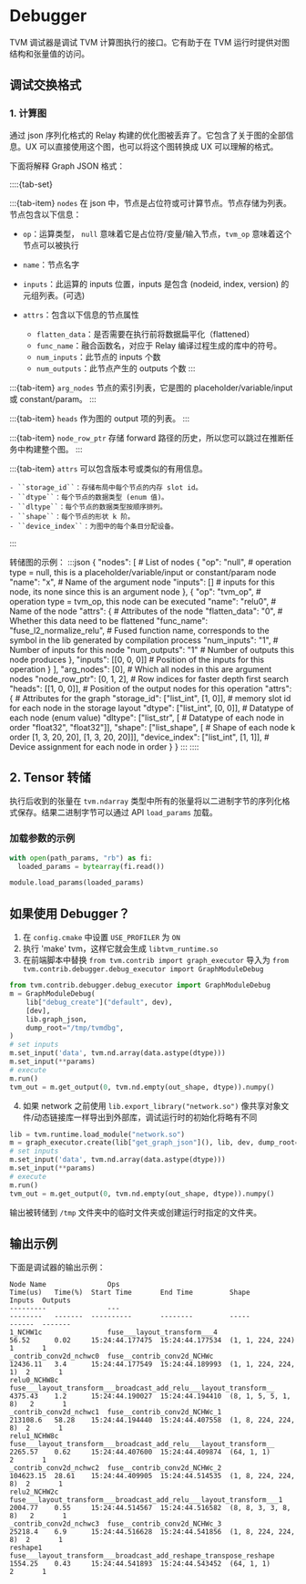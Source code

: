 # Debugger

TVM 调试器是调试 TVM 计算图执行的接口。它有助于在 TVM 运行时提供对图结构和张量值的访问。

## 调试交换格式


### 1. 计算图

通过 json 序列化格式的 Relay 构建的优化图被丢弃了。它包含了关于图的全部信息。UX 可以直接使用这个图，也可以将这个图转换成 UX 可以理解的格式。

下面将解释 Graph JSON 格式：

::::{tab-set}

:::{tab-item} ``nodes``
在 json 中，节点是占位符或可计算节点。节点存储为列表。节点包含以下信息：

- ``op``：运算类型， ``null`` 意味着它是占位符/变量/输入节点，``tvm_op`` 意味着这个节点可以被执行
- ``name``：节点名字
- ``inputs``：此运算的 inputs 位置，inputs 是包含 (nodeid, index, version) 的元组列表。(可选)
- ``attrs``：包含以下信息的节点属性

    - ``flatten_data``：是否需要在执行前将数据扁平化（flattened）
    - ``func_name``：融合函数名，对应于 Relay 编译过程生成的库中的符号。
    - ``num_inputs``：此节点的 inputs 个数
    - ``num_outputs``：此节点产生的 outputs 个数
:::

:::{tab-item} ``arg_nodes``
节点的索引列表，它是图的 placeholder/variable/input 或 constant/param。
:::

:::{tab-item} ``heads``
作为图的 output 项的列表。
:::

:::{tab-item} ``node_row_ptr``
存储 forward 路径的历史，所以您可以跳过在推断任务中构建整个图。
:::

:::{tab-item} ``attrs``
可以包含版本号或类似的有用信息。

    - ``storage_id``：存储布局中每个节点的内存 slot id。
    - ``dtype``：每个节点的数据类型 (enum 值)。
    - ``dltype``：每个节点的数据类型按顺序排列。
    - ``shape``：每个节点的形状 k 阶。
    - ``device_index``：为图中的每个条目分配设备。
:::


转储图的示例：
:::json
{
      "nodes": [                                    # List of nodes
        {
          "op": "null",                             # operation type = null, this is a placeholder/variable/input or constant/param node
          "name": "x",                              # Name of the argument node
          "inputs": []                              # inputs for this node, its none since this is an argument node
        },
        {
          "op": "tvm_op",                           # operation type = tvm_op, this node can be executed
          "name": "relu0",                          # Name of the node
          "attrs": {                                # Attributes of the node
            "flatten_data": "0",                    # Whether this data need to be flattened
            "func_name": "fuse_l2_normalize_relu",  # Fused function name, corresponds to the symbol in the lib generated by compilation process
            "num_inputs": "1",                      # Number of inputs for this node
            "num_outputs": "1"                      # Number of outputs this node produces
          },
          "inputs": [[0, 0, 0]]                     # Position of the inputs for this operation
        }
      ],
      "arg_nodes": [0],                             # Which all nodes in this are argument nodes
      "node_row_ptr": [0, 1, 2],                    # Row indices for faster depth first search
      "heads": [[1, 0, 0]],                         # Position of the output nodes for this operation
      "attrs": {                                    # Attributes for the graph
        "storage_id": ["list_int", [1, 0]],         # memory slot id for each node in the storage layout
        "dtype": ["list_int", [0, 0]],              # Datatype of each node (enum value)
        "dltype": ["list_str", [                    # Datatype of each node in order
            "float32",
            "float32"]],
        "shape": ["list_shape", [                   # Shape of each node k order
            [1, 3, 20, 20],
            [1, 3, 20, 20]]],
        "device_index": ["list_int", [1, 1]],       # Device assignment for each node in order
      }
    }
:::
::::

## 2. Tensor 转储

执行后收到的张量在 ``tvm.ndarray`` 类型中所有的张量将以二进制字节的序列化格式保存。结果二进制字节可以通过 API `load_params` 加载。

### 加载参数的示例

```python
with open(path_params, "rb") as fi:
  loaded_params = bytearray(fi.read())

module.load_params(loaded_params)
```

## 如果使用 Debugger？

1. 在 ``config.cmake`` 中设置 ``USE_PROFILER`` 为 ``ON``
2. 执行 'make' tvm，这样它就会生成 ``libtvm_runtime.so``
3. 在前端脚本中替换 ``from tvm.contrib import graph_executor`` 导入为 ``from tvm.contrib.debugger.debug_executor import GraphModuleDebug``

  ```python
  from tvm.contrib.debugger.debug_executor import GraphModuleDebug
  m = GraphModuleDebug(
      lib["debug_create"]("default", dev),
      [dev],
      lib.graph_json,
      dump_root="/tmp/tvmdbg",
  )
  # set inputs
  m.set_input('data', tvm.nd.array(data.astype(dtype)))
  m.set_input(**params)
  # execute
  m.run()
  tvm_out = m.get_output(0, tvm.nd.empty(out_shape, dtype)).numpy()
  ```

4. 如果 network 之前使用 ``lib.export_library("network.so")`` 像共享对象文件/动态链接库一样导出到外部库，调试运行时的初始化将略有不同

  ```python
  lib = tvm.runtime.load_module("network.so")
  m = graph_executor.create(lib["get_graph_json"](), lib, dev, dump_root="/tmp/tvmdbg")
  # set inputs
  m.set_input('data', tvm.nd.array(data.astype(dtype)))
  m.set_input(**params)
  # execute
  m.run()
  tvm_out = m.get_output(0, tvm.nd.empty(out_shape, dtype)).numpy()
  ```

输出被转储到 ``/tmp`` 文件夹中的临时文件夹或创建运行时指定的文件夹。

## 输出示例

下面是调试器的输出示例：

    Node Name               Ops                                                                  Time(us)   Time(%)  Start Time       End Time         Shape                Inputs  Outputs
    ---------               ---                                                                  --------   -------  ----------       --------         -----                ------  -------
    1_NCHW1c                fuse___layout_transform___4                                          56.52      0.02     15:24:44.177475  15:24:44.177534  (1, 1, 224, 224)     1       1
    _contrib_conv2d_nchwc0  fuse__contrib_conv2d_NCHWc                                           12436.11   3.4      15:24:44.177549  15:24:44.189993  (1, 1, 224, 224, 1)  2       1
    relu0_NCHW8c            fuse___layout_transform___broadcast_add_relu___layout_transform__    4375.43    1.2      15:24:44.190027  15:24:44.194410  (8, 1, 5, 5, 1, 8)   2       1
    _contrib_conv2d_nchwc1  fuse__contrib_conv2d_NCHWc_1                                         213108.6   58.28    15:24:44.194440  15:24:44.407558  (1, 8, 224, 224, 8)  2       1
    relu1_NCHW8c            fuse___layout_transform___broadcast_add_relu___layout_transform__    2265.57    0.62     15:24:44.407600  15:24:44.409874  (64, 1, 1)           2       1
    _contrib_conv2d_nchwc2  fuse__contrib_conv2d_NCHWc_2                                         104623.15  28.61    15:24:44.409905  15:24:44.514535  (1, 8, 224, 224, 8)  2       1
    relu2_NCHW2c            fuse___layout_transform___broadcast_add_relu___layout_transform___1  2004.77    0.55     15:24:44.514567  15:24:44.516582  (8, 8, 3, 3, 8, 8)   2       1
    _contrib_conv2d_nchwc3  fuse__contrib_conv2d_NCHWc_3                                         25218.4    6.9      15:24:44.516628  15:24:44.541856  (1, 8, 224, 224, 8)  2       1
    reshape1                fuse___layout_transform___broadcast_add_reshape_transpose_reshape    1554.25    0.43     15:24:44.541893  15:24:44.543452  (64, 1, 1)           2       1

